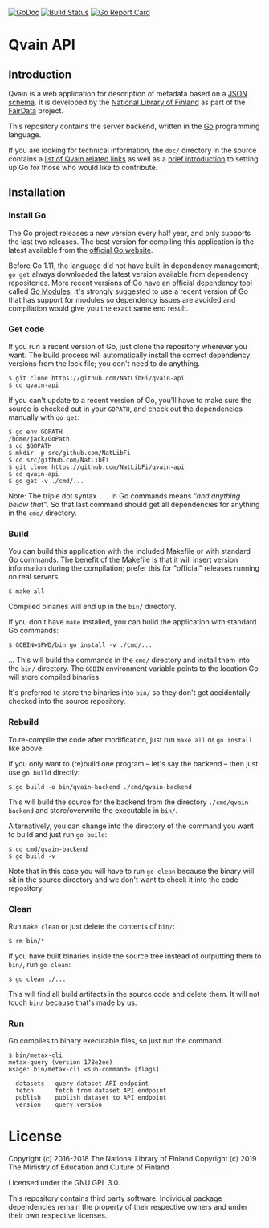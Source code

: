 [![GoDoc](https://godoc.org/github.com/NatLibFi/qvain-api?status.svg)](https://godoc.org/github.com/NatLibFi/qvain-api)
[![Build Status](https://travis-ci.org/NatLibFi/qvain-api.svg?branch=next)](https://travis-ci.org/NatLibFi/qvain-api)
[![Go Report Card](https://goreportcard.com/badge/github.com/NatLibFi/qvain-api)](https://goreportcard.com/report/github.com/NatLibFi/qvain-api)

# Qvain API

## Introduction

Qvain is a web application for description of metadata based on a [JSON schema](http://json-schema.org/). It is developed by the [National Library of Finland](https://www.kansalliskirjasto.fi/en) as part of the [FairData](https://fairdata.fi/) project.

This repository contains the server backend, written in the [Go](https://golang.org/) programming language.

If you are looking for technical information, the `doc/` directory in the source contains a [list of Qvain related links](doc/links.md) as well as a [brief introduction](doc/using_go.md) to setting up Go for those who would like to contribute.

## Installation

### Install Go

The Go project releases a new version every half year, and only supports the last two releases. The best version for compiling this application is the latest available from the [official Go website](https://golang.org/).

Before Go 1.11, the language did not have built-in dependency management; `go get` always downloaded the latest version available from dependency repositories. More recent versions of Go have an official dependency tool called [Go Modules](https://github.com/golang/go/wiki/Modules). It's strongly suggested to use a recent version of Go that has support for modules so dependency issues are avoided and compilation would give you the exact same end result.


### Get code

If you run a recent version of Go, just clone the repository wherever you want. The build process will automatically install the correct dependency versions from the lock file; you don't need to do anything.

```shell
$ git clone https://github.com/NatLibFi/qvain-api
$ cd qvain-api
```

If you can't update to a recent version of Go, you'll have to make sure the source is checked out in your `GOPATH`, and check out the dependencies manually with `go get`:

```shell
$ go env GOPATH
/home/jack/GoPath
$ cd $GOPATH
$ mkdir -p src/github.com/NatLibFi
$ cd src/github.com/NatLibFi
$ git clone https://github.com/NatLibFi/qvain-api
$ cd qvain-api
$ go get -v ./cmd/...
```

Note: The triple dot syntax `...` in Go commands means _"and anything below that"_. So that last command should get all dependencies for anything in the `cmd/` directory.

### Build

You can build this application with the included Makefile or with standard Go commands. The benefit of the Makefile is that it will insert version information during the compilation; prefer this for "official" releases running on real servers.

```shell
$ make all
```

Compiled binaries will end up in the `bin/` directory.


If you don't have `make` installed, you can build the application with standard Go commands:

```shell
$ GOBIN=$PWD/bin go install -v ./cmd/...
```

... This will build the commands in the `cmd/` directory and install them into the `bin/` directory. The `GOBIN` environment variable points to the location Go will store compiled binaries.

It's preferred to store the binaries into `bin/` so they don't get accidentally checked into the source repository.


### Rebuild

To re-compile the code after modification, just run `make all` or `go install` like above.

If you only want to (re)build one program – let's say the backend – then just use `go build` directly:

```shell
$ go build -o bin/qvain-backend ./cmd/qvain-backend
```

This will build the source for the backend from the directory `./cmd/qvain-backend` and store/overwrite the executable in `bin/`.

Alternatively, you can change into the directory of the command you want to build and just run `go build`:

```shell
$ cd cmd/qvain-backend
$ go build -v
```

Note that in this case you will have to run `go clean` because the binary will sit in the source directory and we don't want to check it into the code repository.

### Clean

Run `make clean` or just delete the contents of `bin/`:

```shell
$ rm bin/*
```

If you have built binaries inside the source tree instead of outputting them to `bin/`, run `go clean`:

```shell
$ go clean ./...
```

This will find all build artifacts in the source code and delete them. It will not touch `bin/` because that's made by us.

### Run

Go compiles to binary executable files, so just run the command:

```shell
$ bin/metax-cli
metax-query (version 178e2ee)
usage: bin/metax-cli <sub-command> [flags]

  datasets   query dataset API endpoint
  fetch      fetch from dataset API endpoint
  publish    publish dataset to API endpoint
  version    query version

```

# License

Copyright (c) 2016-2018 The National Library of Finland
Copyright (c) 2019 The Ministry of Education and Culture of Finland

Licensed under the GNU GPL 3.0.

This repository contains third party software.
Individual package dependencies remain the property of their respective owners and under their own respective licenses.
